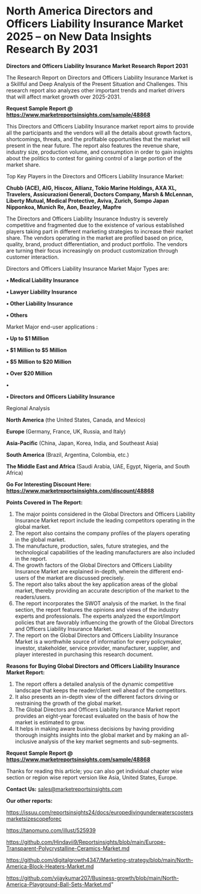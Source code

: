 # North America Directors and Officers Liability Insurance Market 2025 – on New Data Insights Research By 2031

<strong>Directors and Officers Liability Insurance Market Research Report 2031</strong>

The Research Report on Directors and Officers Liability Insurance Market is a Skillful and Deep Analysis of the Present Situation and Challenges. This research report also analyzes other important trends and market drivers that will affect market growth over 2025-2031.

<strong>Request Sample Report @ <a href=https://www.marketreportsinsights.com/sample/48868>https://www.marketreportsinsights.com/sample/48868</a></strong>

This Directors and Officers Liability Insurance market report aims to provide all the participants and the vendors will all the details about growth factors, shortcomings, threats, and the profitable opportunities that the market will present in the near future. The report also features the revenue share, industry size, production volume, and consumption in order to gain insights about the politics to contest for gaining control of a large portion of the market share.

Top Key Players in the Directors and Officers Liability Insurance Market:

<strong>Chubb (ACE), AIG, Hiscox, Allianz, Tokio Marine Holdings, AXA XL, Travelers, Assicurazioni Generali, Doctors Company, Marsh & McLennan, Liberty Mutual, Medical Protective, Aviva, Zurich, Sompo Japan Nipponkoa, Munich Re, Aon, Beazley, Mapfre</strong>

The Directors and Officers Liability Insurance Industry is severely competitive and fragmented due to the existence of various established players taking part in different marketing strategies to increase their market share. The vendors operating in the market are profiled based on price, quality, brand, product differentiation, and product portfolio. The vendors are turning their focus increasingly on product customization through customer interaction.

Directors and Officers Liability Insurance Market Major Types are:

<strong>•  Medical Liability Insurance

•  Lawyer Liability Insurance

•  Other Liability Insurance

•  Others</strong>

Market Major end-user applications :

<strong>•  Up to $1 Million

•  $1 Million to $5 Million

•  $5 Million to $20 Million

•  Over $20 Million

•  

•  Directors and Officers Liability Insurance</strong>

Regional Analysis

</u><strong><b>North America</b></strong> (the United States, Canada, and Mexico)

<strong><b>Europe </b></strong>(Germany, France, UK, Russia, and Italy)

<strong><b>Asia-Pacific</b></strong> (China, Japan, Korea, India, and Southeast Asia)

<strong><b>South America</b></strong> (Brazil, Argentina, Colombia, etc.)

<strong><b>The Middle East and Africa</b></strong> (Saudi Arabia, UAE, Egypt, Nigeria, and South Africa)

<strong>Go For Interesting Discount Here: <a href=https://www.marketreportsinsights.com/discount/48868>https://www.marketreportsinsights.com/discount/48868</a></strong>

<strong>Points Covered in The Report:</strong>
<ol>
  <li>The major points considered in the Global Directors and Officers Liability Insurance Market report include the leading competitors operating in the global market.</li>
  <li>The report also contains the company profiles of the players operating in the global market.</li>
  <li>The manufacture, production, sales, future strategies, and the technological capabilities of the leading manufacturers are also included in the report.</li>
  <li>The growth factors of the Global Directors and Officers Liability Insurance Market are explained in-depth, wherein the different end-users of the market are discussed precisely.</li>
  <li>The report also talks about the key application areas of the global market, thereby providing an accurate description of the market to the readers/users.</li>
  <li>The report incorporates the SWOT analysis of the market. In the final section, the report features the opinions and views of the industry experts and professionals. The experts analyzed the export/import policies that are favorably influencing the growth of the Global Directors and Officers Liability Insurance Market.</li>
  <li>The report on the Global Directors and Officers Liability Insurance Market is a worthwhile source of information for every policymaker, investor, stakeholder, service provider, manufacturer, supplier, and player interested in purchasing this research document.</li>
</ol>
<strong>Reasons for Buying Global Directors and Officers Liability Insurance Market Report:</strong>

<ol>
  <li>The report offers a detailed analysis of the dynamic competitive landscape that keeps the reader/client well ahead of the competitors.</li>
  <li>It also presents an in-depth view of the different factors driving or restraining the growth of the global market.</li>
  <li>The Global Directors and Officers Liability Insurance Market report provides an eight-year forecast evaluated on the basis of how the market is estimated to grow.</li>
  <li>It helps in making aware business decisions by having providing thorough insights insights into the global market and by making an all-inclusive analysis of the key market segments and sub-segments.</li>
</ol>
<strong>Request Sample Report @ <a href=https://www.marketreportsinsights.com/sample/48868>https://www.marketreportsinsights.com/sample/48868</a></strong>


Thanks for reading this article; you can also get individual chapter wise section or region wise report version like Asia, United States, Europe.

<strong>Contact Us:</strong>
sales@marketreportsinsights.com

<strong>Our other reports:</strong>

<a href=https://issuu.com/reportsinsights24/docs/europedivingunderwaterscootersmarketsizescopeforec>https://issuu.com/reportsinsights24/docs/europedivingunderwaterscootersmarketsizescopeforec</a>

<a href=https://tanomuno.com/illust/525939>https://tanomuno.com/illust/525939</a>

<a href=https://github.com/Hindavii9/Reportsinsights/blob/main/Europe-Transparent-Polycrystalline-Ceramics-Market.md>https://github.com/Hindavii9/Reportsinsights/blob/main/Europe-Transparent-Polycrystalline-Ceramics-Market.md</a>

<a href=https://github.com/digitalgrowth4347/Marketing-strategy/blob/main/North-America-Block-Heaters-Market.md>https://github.com/digitalgrowth4347/Marketing-strategy/blob/main/North-America-Block-Heaters-Market.md</a>

<a href=https://github.com/vijaykumar207/Business-growth/blob/main/North-America-Playground-Ball-Sets-Market.md>https://github.com/vijaykumar207/Business-growth/blob/main/North-America-Playground-Ball-Sets-Market.md</a>"
